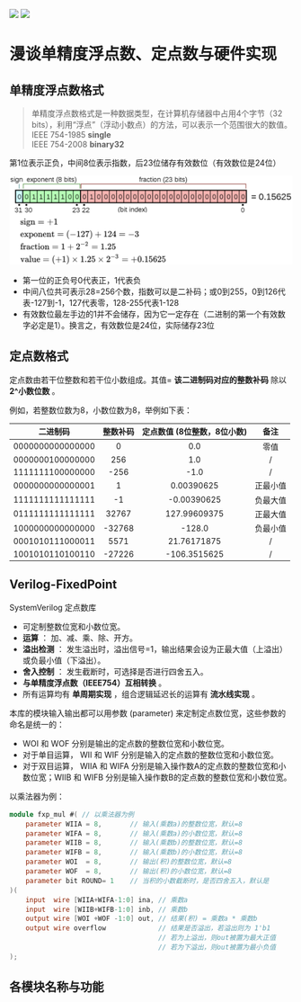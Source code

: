 <img src='https://img.shields.io/badge/语言-systemverilog_(IEEE1800_2005)-CAD09D.svg'> <img src='https://img.shields.io/badge/SPEC-IEEE_754-green.svg'>

# 漫谈单精度浮点数、定点数与硬件实现

## 单精度浮点数格式

> 单精度浮点数格式是一种数据类型，在计算机存储器中占用4个字节（32 bits），利用“浮点”（浮动小数点）的方法，可以表示一个范围很大的数值。<br>
> IEEE 754-1985 **single**<br>
> IEEE 754-2008 **binary32**

第1位表示正负，中间8位表示指数，后23位储存有效数位（有效数位是24位）

<img src='./images/single.png'>

* 第一位的正负号0代表正，1代表负
* 中间八位共可表示28=256个数，指数可以是二补码；或0到255，0到126代表-127到-1，127代表零，128-255代表1-128
* 有效数位最左手边的1并不会储存，因为它一定存在（二进制的第一个有效数字必定是1）。换言之，有效数位是24位，实际储存23位

## 定点数格式

定点数由若干位整数和若干位小数组成。其值= **该二进制码对应的整数补码** 除以 **2^小数位数** 。

例如，若整数位数为8，小数位数为8，举例如下表：

|     二进制码     | 整数补码 | 定点数值 (8位整数，8位小数) |   备注   |
| :--------------: | :------: | :-------------------------: | :------: |
| 0000000000000000 |    0    |             0.0             |   零值   |
| 0000000100000000 |   256   |             1.0             |    /    |
| 1111111100000000 |   -256   |            -1.0            |    /    |
| 0000000000000001 |    1    |         0.00390625         | 正最小值 |
| 1111111111111111 |    -1    |         -0.00390625         | 负最大值 |
| 0111111111111111 |  32767  |        127.99609375        | 正最大值 |
| 1000000000000000 |  -32768  |           -128.0           | 负最小值 |
| 0001010111000011 |   5571   |         21.76171875         |    /    |
| 1001010110100110 |  -27226  |        -106.3515625        |    /    |

## Verilog-FixedPoint

SystemVerilog 定点数库

* 可定制整数位宽和小数位宽。
* **运算** ： 加、减、乘、除、开方。
* **溢出检测** ： 发生溢出时，溢出信号=1，输出结果会设为正最大值（上溢出）或负最小值（下溢出）。
* **舍入控制** ： 发生截断时，可选择是否进行四舍五入。
* **与单精度浮点数（IEEE754）互相转换** 。
* 所有运算均有 **单周期实现** ，组合逻辑延迟长的运算有 **流水线实现** 。

本库的模块输入输出都可以用参数 (parameter) 来定制定点数位宽，这些参数的命名是统一的：

- WOI 和 WOF 分别是输出的定点数的整数位宽和小数位宽。
- 对于单目运算， WII 和 WIF 分别是输入的定点数的整数位宽和小数位宽。
- 对于双目运算， WIIA 和 WIFA 分别是输入操作数A的定点数的整数位宽和小数位宽；WIIB 和 WIFB 分别是输入操作数B的定点数的整数位宽和小数位宽。

以乘法器为例：

```verilog
module fxp_mul #( // 以乘法器为例
    parameter WIIA = 8,       // 输入(乘数a)的整数位宽，默认=8
    parameter WIFA = 8,       // 输入(乘数a)的小数位宽，默认=8
    parameter WIIB = 8,       // 输入(乘数b)的整数位宽，默认=8
    parameter WIFB = 8,       // 输入(乘数b)的小数位宽，默认=8
    parameter WOI  = 8,       // 输出(积)的整数位宽，默认=8
    parameter WOF  = 8,       // 输出(积)的小数位宽，默认=8
    parameter bit ROUND= 1    // 当积的小数截断时，是否四舍五入，默认是
)(
    input  wire [WIIA+WIFA-1:0] ina, // 乘数a
    input  wire [WIIB+WIFB-1:0] inb, // 乘数b
    output wire [WOI +WOF -1:0] out, // 结果(积) = 乘数a * 乘数b
    output wire overflow             // 结果是否溢出，若溢出则为 1'b1
                                     // 若为上溢出，则out被置为最大正值
                                     // 若为下溢出，则out被置为最小负值
);
```

## 各模块名称与功能

<!-- ### 矩阵处理器


PULP平台没有设计矩阵处理单元<br>
AI处理器的矩阵处理单元专用于专用于**矩阵乘法**和**卷积运算**


脉动阵列是用于实现矩阵处理器最为常见的微架构，它本身的数学原理其实非常简单。<br>为了将脉动阵列应用于不同场景（经典场景：**矩阵乘法、卷积**），理解其数据流是关键。<br>理解了数据流，那么微架构的设计就呼之欲出、顺理成章了。 -->

